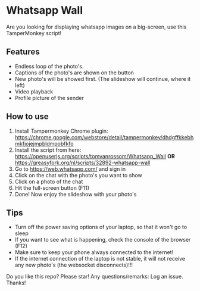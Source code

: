 # Whatsapp Wall
Are you looking for displaying whatsapp images on a big-screen, use this TamperMonkey script!

## Features
* Endless loop of the photo's.
* Captions of the photo's are shown on the button
* New photo's will be showed first. (The slideshow will continue, where it left)
* Video playback
* Profile picture of the sender

## How to use
1. Install Tampermonkey Chrome plugin: https://chrome.google.com/webstore/detail/tampermonkey/dhdgffkkebhmkfjojejmpbldmpobfkfo
1. Install the script from here: https://openuserjs.org/scripts/tomvanrossom/Whatsapp_Wall **OR** https://greasyfork.org/nl/scripts/32892-whatsapp-wall
1. Go to https://web.whatsapp.com/ and sign in
1. Click on the chat with the photo's you want to show
1. Click on a photo of the chat
1. Hit the full-screen button (F11)
1. Done! Now enjoy the slideshow with your photo's

## Tips
* Turn off the power saving options of your laptop, so that it won't go to sleep
* If you want to see what is happening, check the console of the browser (F12)
* Make sure to keep your phone always connected to the internet!
* If the internet connection of the laptop is not stable, it will not receive any new photo's (the websocket disconnects)!!!

Do you like this repo? Please star! Any questions/remarks: Log an issue. Thanks!

